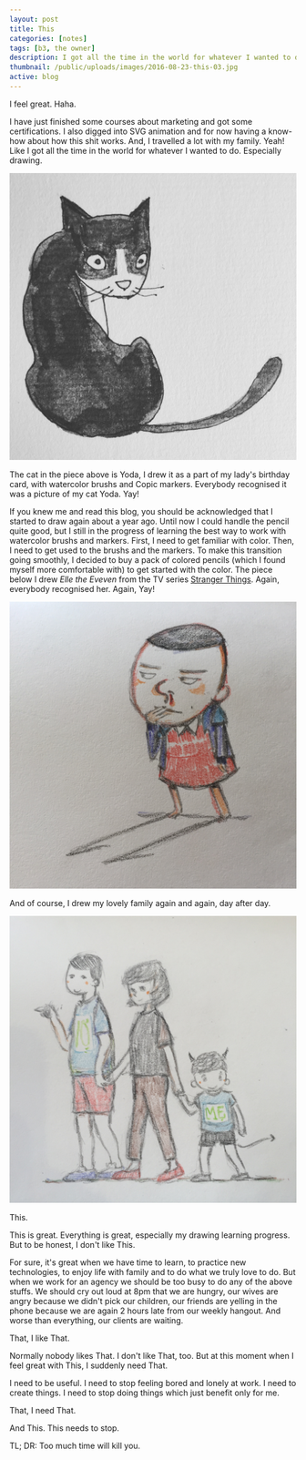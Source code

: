 ```yaml
---
layout: post
title: This
categories: [notes]
tags: [b3, the owner]
description: I got all the time in the world for whatever I wanted to do. Especially drawing.
thumbnail: /public/uploads/images/2016-08-23-this-03.jpg
active: blog
---
```



I feel great. Haha.

I have just finished some courses about marketing and got some certifications. I also digged into SVG animation and for now having a know-how about how this shit works. And, I travelled a lot with my family. Yeah! Like I got all the time in the world for whatever I wanted to do. Especially drawing.
<!--more-->

![Yoda the Cat](/public/uploads/images/2016-08-23-this-03.jpg "Yoda the Cat")

The cat in the piece above is Yoda, I drew it as a part of my lady's birthday card, with watercolor brushs and Copic markers. Everybody recognised it was a picture of my cat Yoda. Yay!

If you knew me and read this blog, you should be acknowledged that I started to draw again about a year ago. Until now I could handle the pencil quite good, but I still in the progress of learning the best way to work with watercolor brushs and markers. First, I need to get familiar with color. Then, I need to get used to the brushs and the markers. To make this transition going smoothly, I decided to buy a pack of colored pencils (which I found myself more comfortable with) to get started with the color. The piece below I drew *Elle the Eveven* from the TV series [Stranger Things](https://en.wikipedia.org/wiki/Stranger_Things_(TV_series)). Again, everybody recognised her. Again, Yay!

![El the Eleven](/public/uploads/images/2016-08-23-this-01.jpg "El the Eleven")

And of course, I drew my lovely family again and again, day after day.

![The Husband, the Lion and the Deer](/public/uploads/images/2016-08-23-this-02.jpg "The Husband, the Lion and the Deer")

This.

This is great. Everything is great, especially my drawing learning progress. But to be honest, I don't like This.

For sure, it's great when we have time to learn, to practice new technologies, to enjoy life with family and to do what we truly love to do. But when we work for an agency we should be too busy to do any of the above stuffs. We should cry out loud at 8pm that we are hungry, our wives are angry because we didn't pick our children, our friends are yelling in the phone because we are again 2 hours late from our weekly hangout. And worse than everything, our clients are waiting.

That, I like That.

Normally nobody likes That. I don't like That, too. But at this moment when I feel great with This, I suddenly need That.

I need to be useful. I need to stop feeling bored and lonely at work. I need to create things. I need to stop doing things which just benefit only for me.

That, I need That.

And This. This needs to stop.

TL; DR: Too much time will kill you.